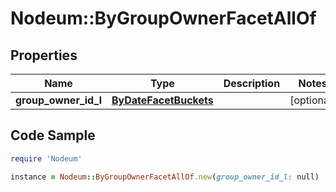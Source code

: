 # Nodeum::ByGroupOwnerFacetAllOf

## Properties

Name | Type | Description | Notes
------------ | ------------- | ------------- | -------------
**group_owner_id_l** | [**ByDateFacetBuckets**](ByDateFacetBuckets.md) |  | [optional] 

## Code Sample

```ruby
require 'Nodeum'

instance = Nodeum::ByGroupOwnerFacetAllOf.new(group_owner_id_l: null)
```



